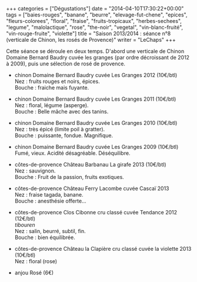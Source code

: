 +++
categories = ["Dégustations"]
date = "2014-04-10T17:30:22+00:00"
tags = ["baies-rouges", "banane", "beurre", "elevage-fut-chene", "epices", "fleurs-colorees", "floral", "fraise", "fruits-tropicaux", "herbes-sechees", "legume", "malolactique", "rose", "the-noir", "vegetal", "vin-blanc-fruité", "vin-rouge-fruite", "violette"] 
title = "Saison 2013/2014 : séance n°8 (verticale de Chinon, les rosés de Provence)"
writer = "LeChaps"
+++

Cette séance se déroule en deux temps. D'abord une verticale de Chinon Domaine Bernard Baudry cuvée les granges (par ordre décroissant de 2012 à 2009), puis une sélection de rosé de provence.

* chinon Domaine Bernard Baudry cuvée Les Granges 2012 (10€/btl)  
Nez : fruits rouges et noirs, épices.  
Bouche : fraiche mais fuyante.

* chinon Domaine Bernard Baudry cuvée Les Granges 2011 (10€/btl)  
Nez : floral, légume (asperge).  
Bouche : Belle mâche avec des tanins.

* chinon Domaine Bernard Baudry cuvée Les Granges 2010 (10€/btl) <i class="fa fa-plus-circle"></i>  
Nez : très épicé (limite poil à gratter).  
Bouche : puissante, fondue. Magnifique.

* chinon Domaine Bernard Baudry cuvée Les Granges 2009 (10€/btl) <i class="fa fa-minus-circle"></i>  
Fumé, vieux. Acidité désagréable. Déséquilibre.

* côtes-de-provence Château Barbanau La girafe 2013 (10€/btl) <i class="fa fa-plus-circle"></i>  
Nez : sauvignon.  
Bouche : Fruit de la passion, fruits exotiques.

* côtes-de-provence Château Ferry Lacombe cuvée Cascaï 2013 <i class="fa fa-minus-circle"></i> <i class="fa fa-minus-circle"></i>  
Nez : fraise tagada, banane.  
Bouche : anesthésie offerte...

* côtes-de-provence Clos Cibonne cru classé cuvée Tendance 2012 (12€/btl) <i class="fa fa-plus-circle"></i>  
_tibouren_  
Nez : salin, beurré, subtil, fin.  
Bouche : bien équilibrée.

* côtes-de-provence Château la Clapière cru classé cuvée la violette 2013 (10€/btl)  
Nez : floral (rose)

* anjou Rosé (6€)
